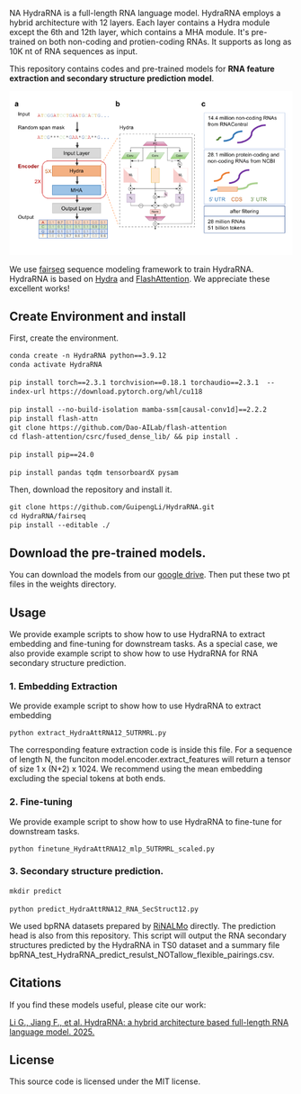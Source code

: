 NA
HydraRNA is a full-length RNA language model. HydraRNA employs a hybrid architecture with 12 layers. Each layer contains a Hydra module except the 6th and 12th layer, which contains a MHA module. It's pre-trained on both non-coding and protien-coding RNAs. It supports as long as 10K nt of RNA sequences as input.

This repository contains codes and pre-trained models for **RNA feature extraction and secondary structure prediction model**.

![Overview](./docs/overview.png)

We use [fairseq](https://github.com/pytorch/fairseq) sequence modeling framework to train HydraRNA. HydraRNA is based on [Hydra](https://github.com/goombalab/hydra) and [FlashAttention](https://github.com/Dao-AILab/flash-attention). We appreciate these excellent works!


## Create Environment and install
First, create the environment.
```
conda create -n HydraRNA python==3.9.12
conda activate HydraRNA

pip install torch==2.3.1 torchvision==0.18.1 torchaudio==2.3.1  --index-url https://download.pytorch.org/whl/cu118

pip install --no-build-isolation mamba-ssm[causal-conv1d]==2.2.2
pip install flash-attn
git clone https://github.com/Dao-AILab/flash-attention
cd flash-attention/csrc/fused_dense_lib/ && pip install .

pip install pip==24.0

pip install pandas tqdm tensorboardX pysam
```


Then, download the repository and  install it.
```
git clone https://github.com/GuipengLi/HydraRNA.git
cd HydraRNA/fairseq
pip install --editable ./
```

## Download the pre-trained models.
You can download the models from our [google drive](https://drive.google.com/drive/folders/14ZXi_aANEEdPa_Sc2cQZtUa4dENPDTkz). Then put these two pt files in the weights directory.



## Usage
We provide example scripts to show how to use HydraRNA to extract embedding and fine-tuning for downstream tasks. As a special case, we also provide example script to show how to use HydraRNA for RNA secondary structure prediction.

### 1. Embedding Extraction

We provide example script to show how to use HydraRNA to extract embedding

```
python extract_HydraAttRNA12_5UTRMRL.py
```


The corresponding feature extraction code is inside this file. For a sequence of length N, the funciton model.encoder.extract_features will return a tensor of size 1 x (N+2) x 1024. We recommend using the mean embedding excluding the special tokens at both ends.



### 2. Fine-tuning

We provide example script to show how to use HydraRNA to fine-tune for downstream tasks.

```
python finetune_HydraAttRNA12_mlp_5UTRMRL_scaled.py
```


### 3. Secondary structure prediction.
```
mkdir predict

python predict_HydraAttRNA12_RNA_SecStruct12.py
```

We used bpRNA datasets prepared by [RiNALMo](https://github.com/lbcb-sci/RiNALMo) directly. The prediction head is also from this repository. This script will output the RNA secondary structures predicted by the HydraRNA in TS0 dataset and a summary file bpRNA_test_HydraRNA_predict_resulst_NOTallow_flexible_pairings.csv.


## Citations

If you find these models useful, please cite our work:

[Li G., Jiang F., et al. HydraRNA: a hybrid architecture based full-length RNA language model. 2025.](https://github.com/GuipengLi/HydraRNA)





## License

This source code is licensed under the MIT license.

